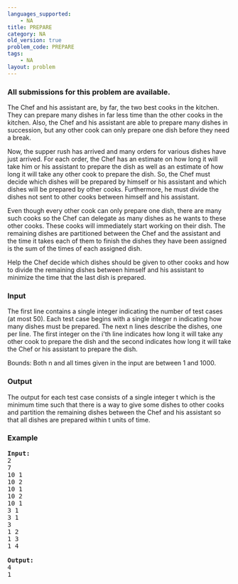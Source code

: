 ```yaml
---
languages_supported:
    - NA
title: PREPARE
category: NA
old_version: true
problem_code: PREPARE
tags:
    - NA
layout: problem
---
```

###  All submissions for this problem are available. 

The Chef and his assistant are, by far, the two best cooks in the kitchen. They can prepare many dishes in far less time than the other cooks in the kitchen. Also, the Chef and his assistant are able to prepare many dishes in succession, but any other cook can only prepare one dish before they need a break.

Now, the supper rush has arrived and many orders for various dishes have just arrived. For each order, the Chef has an estimate on how long it will take him or his assistant to prepare the dish as well as an estimate of how long it will take any other cook to prepare the dish. So, the Chef must decide which dishes will be prepared by himself or his assistant and which dishes will be prepared by other cooks. Furthermore, he must divide the dishes not sent to other cooks between himself and his assistant.

Even though every other cook can only prepare one dish, there are many such cooks so the Chef can delegate as many dishes as he wants to these other cooks. These cooks will immediately start working on their dish. The remaining dishes are partitioned between the Chef and the assistant and the time it takes each of them to finish the dishes they have been assigned is the sum of the times of each assigned dish.

Help the Chef decide which dishes should be given to other cooks and how to divide the remaining dishes between himself and his assistant to minimize the time that the last dish is prepared.

### Input

The first line contains a single integer indicating the number of test cases (at most 50). Each test case begins with a single integer n indicating how many dishes must be prepared. The next n lines describe the dishes, one per line. The first integer on the i'th line indicates how long it will take any other cook to prepare the dish and the second indicates how long it will take the Chef or his assistant to prepare the dish.

Bounds: Both n and all times given in the input are between 1 and 1000.

### Output

The output for each test case consists of a single integer t which is the minimum time such that there is a way to give some dishes to other cooks and partition the remaining dishes between the Chef and his assistant so that all dishes are prepared within t units of time.

### Example

<pre><b>Input:</b>
2
7
10 1
10 2
10 1
10 2
10 1
3 1
3 1
3
1 2
1 3
1 4

<b>Output:</b>
4
1
</pre>